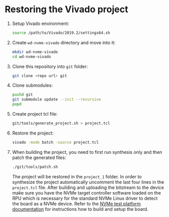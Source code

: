 Restoring the Vivado project
============================

1. Setup Vivado environment:
   ```bash
   source /path/to/Vivado/2019.2/settings64.sh
   ```
   
2. Create `wd-nvme-vivado` directory and move into it:
   ```bash
   mkdir wd-nvme-vivado
   cd wd-nvme-vivado
   ```
3. Clone this repository into `git` folder:
   ```bash
   git clone <repo url> git
   ```

4. Clone submodules:
   ```bash
   pushd git
   git submodule update --init --recursive
   popd
   ```

5. Create project tcl file:
   ```bash
   git/tools/generate_project.sh > project.tcl
   ```

6. Restore the project:
   ```bash
   vivado -mode batch -source project.tcl
   ```

7. When building the project, you need to first run synthesis only and then patch the generated files:
   ```bash
   ./git/tools/patch.sh
   ```

   The project will be restored in the `project_1` folder.
   In order to synthesize the project automatically uncomment the last four lines in the `project.tcl` file.
   After building and uploading the bitstream to the device make sure you have the NVMe target controller software loaded on the RPU which is necessary for the standard NVMe Linux driver to detect the board as a NVMe device.
   Refer to the [NVMe test platform documentation](https://github.com/antmicro/wd-nvme-tc-sw/releases) for instructions how to build and setup the board. 

